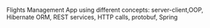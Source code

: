 Flights Management App using different concepts: server-client,OOP, Hibernate ORM, REST services, HTTP calls, protobuf, Spring
